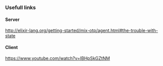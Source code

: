 ### Usefull links

#### Server

http://elixir-lang.org/getting-started/mix-otp/agent.html#the-trouble-with-state

#### Client

https://www.youtube.com/watch?v=IBHpSkGZtNM